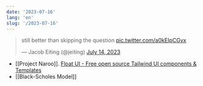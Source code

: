 ```yaml
---
date: '2023-07-16'
lang: 'en'
slug: '/2023-07-16'
---
```


<blockquote class="twitter-tweet">
<p lang="en" dir="ltr">
still better than skipping the question <a href="https://t.co/a0kEIpCGvx">pic.twitter.com/a0kEIpCGvx</a>
</p>
&mdash; Jacob Eiting (@jeiting) <a href="https://twitter.com/jeiting/status/1679910323443073036?ref_src=twsrc%5Etfw">July 14, 2023</a>
</blockquote>

- [[Project Naroo]]. [Float UI - Free open source Tailwind UI components & Templates](https://floatui.com/)
- [[Black-Scholes Model]]
